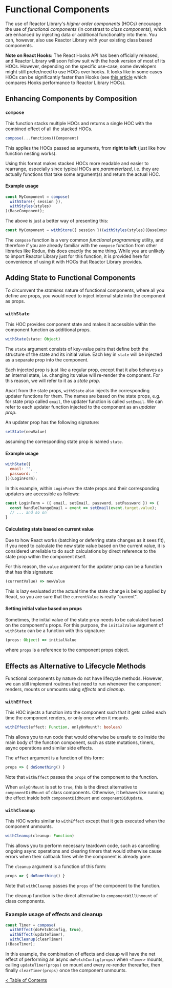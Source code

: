 # Functional Components

The use of Reactor Library's _higher order components_ (HOCs) encourage the use of _functional components_ (in constrast to _class components_), which are enhanced by injecting data or additional functionality into them. You can, however, also use Reactor Library with your existing class based components.

**Note on React Hooks:** The React Hooks API has been officially released, and Reactor Library will soon follow suit with the hook version of most of its HOCs. However, depending on the specific use-case, some developers might still prefer/need to use HOCs over hooks. It looks like in some cases HOCs can be significantly faster than Hooks (see [this article](https://medium.com/@aenero/react-hooks-slower-than-hoc-ff105586036) which compares Hooks performance to Reactor Library HOCs).

## Enhancing Components by Composition

### `compose`

This function stacks multiple HOCs and returns a single HOC with the combined effect of all the stacked HOCs.

```typescript
compose(...functions)(Component)
```

This applies the HOCs passed as arguments, from **right to left** (just like how function nesting works).

Using this format makes stacked HOCs more readable and easier to rearrange, especially since typical HOCs are _parameterized_, i.e. they are actually functions that take some argument(s) and return the actual HOC.

#### Example usage

```javascript
const MyComponent = compose(
  withStore({ session }),
  withStyles(styles)
)(BaseComponent);
```

The above is just a better way of presenting this:
```javascript
const MyComponent = withStore({ session })(withStyles(styles)(BaseComponent))
```

The `compose` function is a very common _functional programming_ utility, and therefore if you are already familiar with the `compose` function from other libraries like Redux, this does exactly the same thing. While you are unlikely to import Reactor Library just for this function, it is provided here for convenience of using it with HOCs that Reactor Library provides.

## Adding State to Functional Components

To circumvent the _stateless_ nature of functional components, where all you define are props, you would need to inject internal state into the component as props.

### `withState`

This HOC provides component state and makes it accessible within the component function as additional props. 

```typescript
withState(state: Object)
```

The `state` argument consists of key-value pairs that define both the structure of the state and its initial value. Each key in `state` will be injected as a separate prop into the component.

Each injected prop is just like a regular prop, except that it also behaves as an internal state, i.e. changing its value will re-render the component. For this reason, we will refer to it as a _state prop_.

Apart from the state props, `withState` also injects the corresponding updater functions for them. The names are based on the state props, e.g. for state prop called `email`, the updater function is called `setEmail`. We can refer to each updater function injected to the component as an _updater prop_.

An updater prop has the following signature:

```typescript
setState(newValue)
```
assuming the corresponding state prop is named `state`.

#### Example usage

```javascript
withState({
  email: '',
  password: ''
})(LoginForm);
```

In this example, within `LoginForm` the state props and their corresponding updaters are accessible as follows:
```javascript
const LoginForm = ({ email, setEmail, password, setPassword }) => {
  const handleChangeEmail = event => setEmail(event.target.value);
  // ... and so on
}
```

#### Calculating state based on current value

Due to how React works (batching or deferring state changes as it sees fit), if you need to calculate the new state value based on the current value, it is considered unreliable to do such calculations by direct reference to the state prop within the component itself. 

For this reason, the `value` argument for the updater prop can be a function that has this signature:
```typescript
(currentValue) => newValue
```
This is lazy evaluated at the actual time the state change is being applied by React, so you are sure that the `currentValue` is really "current".

#### Setting initial value based on props

Sometimes, the initial value of the state prop needs to be calculated based on the component's props. For this purpose, the `initialValue` argument of `withState` can be a function with this signature:
```typescript
(props: Object) => initialValue
```
where `props` is a reference to the component props object.

## Effects as Alternative to Lifecycle Methods

Functional components by nature do not have lifecycle methods. However, we can still implement routines that need to run whenever the component renders, mounts or unmounts using _effects_ and _cleanup_.

### `withEffect`

This HOC injects a function into the component such that it gets called each time the component renders, or only once when it mounts. 

```typescript
withEffect(effect: Function, onlyOnMount?: boolean)
```

This allows you to run code that would otherwise be unsafe to do inside the main body of the function component, such as state mutations, timers, async operations and similar side effects.

The `effect` argument is a function of this form:
```javascript
props => { doSomething() }
```
Note that `withEffect` passes the `props` of the component to the function.

When `onlyOnMount` is set to `true`, this is the direct alternative to `componentDidMount` of class components. Otherwise, it behaves like running the effect inside both `componentDidMount` and `componentDidUpdate`.

### `withCleanup`

This HOC works similar to `withEffect` except that it gets executed when the component unmounts. 

```typescript
withCleanup(cleanup: Function)
```

This allows you to perform necessary teardown code, such as cancelling ongoing async operations and clearing timers that would otherwise cause errors when their callback fires while the component is already gone.

The `cleanup` argument is a function of this form:
```javascript
props => { doSomething() }
```
Note that `withCleanup` passes the `props` of the component to the function.

The cleanup function is the direct alternative to `componentWillUnmount` of class components.

### Example usage of effects and cleanup

```javascript
const Timer = compose(
  withEffect(doFetchConfig, true),
  withEffect(updateTimer),
  withCleanup(clearTimer)
)(BaseTimer);
```

In this example, the combination of effects and cleaup will have the net effect of performing an async `doFetchConfig(props)` when `<Timer>` mounts, calling `updateTimer(props)` on mount and every re-render thereafter, then finally `clearTimer(props)` once the component unmounts.

[< Table of Contents](../README.md#reactor-library)
